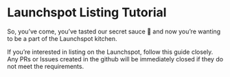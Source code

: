 # Launchspot Listing Tutorial

So, you’ve come, you’ve tasted our secret sauce 🥞 and now you’re wanting to be a part of the Launchspot kitchen.

If you’re interested in listing on the Launchspot, follow this guide closely. Any PRs or Issues created in the github will be immediately closed if they do not meet the requirements.
